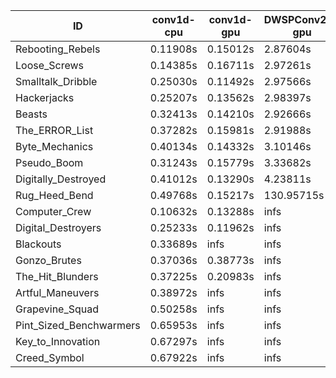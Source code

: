 |ID|conv1d-cpu|conv1d-gpu|DWSPConv2D-gpu|gemm-gpu|avg|
|-|-|-|-|-|-|
|Rebooting_Rebels|0.11908s|0.15012s|2.87604s|1.67761s|1.20571s|
|Loose_Screws|0.14385s|0.16711s|2.97261s|1.76673s|1.26258s|
|Smalltalk_Dribble|0.25030s|0.11492s|2.97566s|1.88328s|1.30604s|
|Hackerjacks|0.25207s|0.13562s|2.98397s|1.88720s|1.31472s|
|Beasts|0.32413s|0.14210s|2.92666s|1.93293s|1.33145s|
|The_ERROR_List|0.37282s|0.15981s|2.91988s|1.94956s|1.35052s|
|Byte_Mechanics|0.40134s|0.14332s|3.10146s|1.93790s|1.39601s|
|Pseudo_Boom|0.31243s|0.15779s|3.33682s|1.98107s|1.44703s|
|Digitally_Destroyed|0.41012s|0.13290s|4.23811s|2.57283s|1.83849s|
|Rug_Heed_Bend|0.49768s|0.15217s|130.95715s|4.46809s|34.01877s|
|Computer_Crew|0.10632s|0.13288s|infs|4.45321s|infs|
|Digital_Destroyers|0.25233s|0.11962s|infs|1.88703s|infs|
|Blackouts|0.33689s|infs|infs|1.79938s|infs|
|Gonzo_Brutes|0.37036s|0.38773s|infs|4.46560s|infs|
|The_Hit_Blunders|0.37225s|0.20983s|infs|1.94172s|infs|
|Artful_Maneuvers|0.38972s|infs|infs|4.45289s|infs|
|Grapevine_Squad|0.50258s|infs|infs|4.48565s|infs|
|Pint_Sized_Benchwarmers|0.65953s|infs|infs|4.48368s|infs|
|Key_to_Innovation|0.67297s|infs|infs|4.47570s|infs|
|Creed_Symbol|0.67922s|infs|infs|4.55328s|infs|
